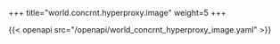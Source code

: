 +++
title="world.concrnt.hyperproxy.image"
weight=5
+++

{{< openapi src="/openapi/world_concrnt_hyperproxy_image.yaml" >}}
